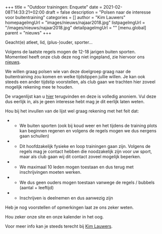 +++
title = "Outdoor trainingen: Enquete"
date = 2021-02-08T14:33:21+02:00
draft = false
description = "Polsen naar de interesse voor buitentraining"
categories = []
author = "Kim Lauwers"
homepageImgUrl = "images/nieuws/najaar2018.jpg"
listpageImgUrl = "/images/nieuws/najaar2018.jpg"
detailpageImgUrl = ""
[menu.global]
    parent = "nieuws"
+++



Geacht(e) atleet, lid, (plus-)ouder, sporter…

Volgens de laatste regels mogen de 12-18 jarigen buiten sporten. 
Momenteel heeft onze club deze nog niet ingepland, zie hiervoor ons [nieuws](https://www.jujitsukeerbergen.be/nieuws/2021/02/02/02-februari-corona-2021/).

We willen graag polsen wie van deze doelgroep graag naar de buitentraining zou komen en welke tijdstippen jullie willen.
Je kan ook steeds een ander tijdstip voorstellen, als club gaan we trachten hier zoveel mogelijk rekening mee te houden.

De vragenlijst kan u [hier](https://forms.gle/izLxkBRfp95diKJk9) terugvinden en deze is volledig anoniem.
Vul deze dus eerlijk in, als je geen interesse hebt mag je dit eerlijk laten weten.

Hou bij het invullen van de lijst wel graag rekening met het feit dat:

* - We buiten sporten (ook bij koud weer en het tijdens de training plots kan beginnen regenen en volgens de regels mogen we dus nergens gaan schuilen)
* - Dit hoofdzakelijk fysieke en loop trainingen gaan zijn. Volgens de regels mag je contact hebben die noodzakelijk zijn voor uw sport, maar als club gaan wij dit contact zoveel mogelijk beperken.
* - We maximaal 10 leden mogen toestaan en dus terug met inschrijvingen moeten werken.
* - We dus geen ouders mogen toestaan vanwege de regels / bubbels (aantal + leeftijd)
* - Inschrijven is deelnemen en dus aanwezig zijn

Heb je nog voorstellen of opmerkingen laat ze ons zeker weten.

Hou zeker onze site en onze kalender in het oog.

Voor meer info kan je steeds terecht bij [Kim Lauwers](https://www.jujitsukeerbergen.be/trainers/#Kim_Lauwers).